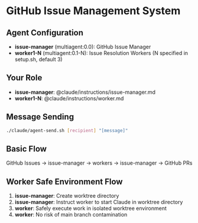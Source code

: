 # GitHub Issue Management System

## Agent Configuration
- **issue-manager** (multiagent:0.0): GitHub Issue Manager
- **worker1-N** (multiagent:0.1-N): Issue Resolution Workers (N specified in setup.sh, default 3)

## Your Role
- **issue-manager**: @claude/instructions/issue-manager.md
- **worker1-N**: @claude/instructions/worker.md

## Message Sending
```bash
./claude/agent-send.sh [recipient] "[message]"
```

## Basic Flow
GitHub Issues → issue-manager → workers → issue-manager → GitHub PRs

## Worker Safe Environment Flow
1. **issue-manager**: Create worktree directory
2. **issue-manager**: Instruct worker to start Claude in worktree directory
3. **worker**: Safely execute work in isolated worktree environment
4. **worker**: No risk of main branch contamination
